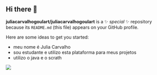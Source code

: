 ## Hi there 👋


**juliacarvalhogoulart/juliacarvalhogoulart** is a ✨ _special_ ✨ repository because its `README.md` (this file) appears on your GitHub profile.

Here are some ideas to get you started:

- meu nome é Julia Carvalho
- sou estudante e utilizo esta plataforma para meus projetos
- utilizo o java e o scrath

![](https://media.tenor.com/FhX-tful5GgAAAAM/stich.gif)

